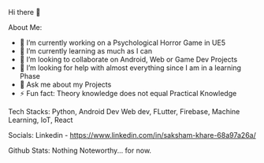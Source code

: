 Hi there 👋

About Me:

- 🔭 I’m currently working on a Psychological Horror Game in UE5
- 🌱 I’m currently learning as much as I can
- 👯 I’m looking to collaborate on Android, Web or Game Dev Projects
- 🤔 I’m looking for help with almost everything since I am in a learning Phase
- 💬 Ask me about my Projects
- ⚡ Fun fact: Theory knowledge does not equal Practical Knowledge

Tech Stacks:
Python,   Android Dev
Web dev,  FLutter,
Firebase, Machine Learning,
IoT,      React

Socials:
Linkedin - https://www.linkedin.com/in/saksham-khare-68a97a26a/

Github Stats: 
Nothing Noteworthy... for now.
